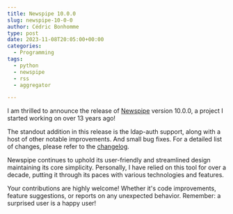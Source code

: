 ```yaml
---
title: Newspipe 10.0.0
slug: newspipe-10-0-0
author: Cédric Bonhomme
type: post
date: 2023-11-08T20:05:00+00:00
categories:
  - Programming
tags:
  - python
  - newspipe
  - rss
  - aggregator

---
```

I am thrilled to announce the release of
[Newspipe](https://github.com/cedricbonhomme/newspipe) version 10.0.0,
a project I started working on over 13 years ago!

The standout addition in this release is the ldap-auth support,
along with a host of other notable improvements. And small bug fixes.
For a detailed list of changes, please refer to the
[changelog](https://github.com/cedricbonhomme/newspipe/releases/tag/v10.0.0).

Newspipe continues to uphold its user-friendly and streamlined design
maintaining its core simplicity. Personally, I have relied on this tool
for over a decade, putting it through its paces with various technologies and features.

Your contributions are highly welcome!
Whether it's code improvements, feature suggestions, or reports on any
unexpected behavior. Remember: a surprised user is a happy user!
